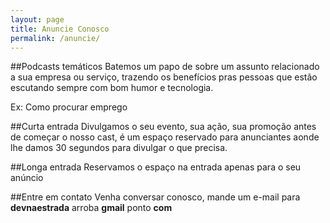 ```yaml
---
layout: page
title: Anuncie Conosco
permalink: /anuncie/
---
```


##Podcasts temáticos
Batemos um papo de sobre um assunto relacionado a sua empresa ou serviço, trazendo os benefícios pras pessoas que estão escutando sempre com bom humor e tecnologia.

Ex: Como procurar emprego

##Curta entrada
Divulgamos o seu evento, sua ação, sua promoção antes de começar o nosso cast, é um espaço reservado para anunciantes aonde lhe damos 30 segundos para divulgar o que precisa.

##Longa entrada
Reservamos o espaço na entrada apenas para o seu anúncio

##Entre em contato
Venha conversar conosco, mande um e-mail para **devnaestrada** arroba **gmail** ponto **com**